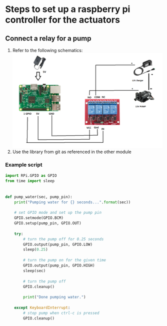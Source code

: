 # Steps to set up a raspberry pi controller for the actuators

## Connect a relay for a pump

1. Refer to the following schematics: ![relay-to-pump-connection](imgs/relay-to-pump-connection.png)
2. Use the library from git as referenced in the other module

### Example script

```python
import RPi.GPIO as GPIO
from time import sleep


def pump_water(sec, pump_pin):
    print("Pumping water for {} seconds...".format(sec))

    # set GPIO mode and set up the pump pin
    GPIO.setmode(GPIO.BCM)
    GPIO.setup(pump_pin, GPIO.OUT)

    try:
        # turn the pump off for 0.25 seconds
        GPIO.output(pump_pin, GPIO.LOW)
        sleep(0.25)

        # turn the pump on for the given time
        GPIO.output(pump_pin, GPIO.HIGH)
        sleep(sec)

        # turn the pump off
        GPIO.cleanup()

        print("Done pumping water.")

    except KeyboardInterrupt:
        # stop pump when ctrl-c is pressed
        GPIO.cleanup()
```
